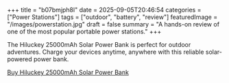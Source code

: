 +++
title = "b07bmjph8l"
date = 2025-09-05T20:46:54
categories = ["Power Stations"]
tags = ["outdoor", "battery", "review"]
featuredImage = "/images/powerstation.jpg"
draft = false
summary = "A hands-on review of one of the most popular portable power stations."
+++

The Hiluckey 25000mAh Solar Power Bank is perfect for outdoor adventures. Charge your devices anytime, anywhere with this reliable solar-powered power bank.

[Buy Hiluckey 25000mAh Solar Power Bank](https://www.amazon.com/dp/B07BMJPH8L)

